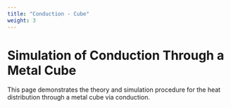 ```yaml
---
title: "Conduction - Cube"
weight: 3
---
```


# Simulation of Conduction Through a Metal Cube

This page demonstrates the theory and simulation procedure
for the heat distribution through a metal cube via conduction.